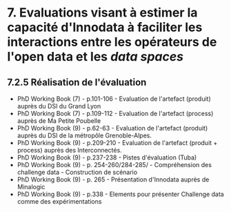 # 7. Evaluations visant à estimer la capacité d'Innodata à faciliter les interactions entre les opérateurs de l'open data et les *data spaces*

## 7.2.5 Réalisation de l'évaluation 

- PhD Working Book (7) - p.101-106 - Evaluation de l'artefact (produit) auprès du DSI du Grand Lyon
- PhD Working Book (7) - p.109-112 - Evaluation de l'artefact (process) auprès de Ma Petite Poubelle
- PhD Working Book (9) - p.62-63 - Evaluation de l'artefact (produit) auprès du DSI de la métropôle Grenoble-Alpes.
- PhD Working Book (9) - p.209-210 - Evaluation de l'artefact (produit + process) auprès des Interconnectés.
- PhD Working Book (9) - p.237-238 - Pistes d'évaluation (Tuba)
- PhD Working Book (9) - p. 254-260/284-285/ - Compréhension des challenge data - Construction de scénario
- PhD Working Book (9) - p. 265 - Présentation d'Innodata auprès de Minalogic
- PhD Working Book (9) - p.338 - Elements pour présenter Challenge data comme des expérimentations
